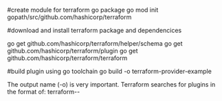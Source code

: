 #create module for terraform go package
go mod init gopath/src/github.com/hashicorp/terraform

#download and install terraform package and dependencices

go get github.com/hashicorp/terraform/helper/schema
go get github.com/hashicorp/terraform/plugin
go get github.com/hashicorp/terraform/terraform

#build plugin using go toolchain
go build -o terraform-provider-example

The output name (-o) is very important. Terraform searches for plugins in the format of:
terraform-<TYPE>-<NAME>
